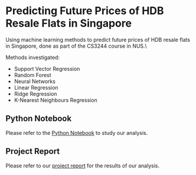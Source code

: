 # Predicting Future Prices of HDB Resale Flats in Singapore

Using machine learning methods to predict future prices of HDB resale flats in Singapore, done as part of the CS3244 course in NUS.\

Methods investigated:
* Support Vector Regression
* Random Forest
* Neural Networks
* Linear Regression
* Ridge Regression
* K-Nearest Neighbours Regression

## Python Notebook

Please refer to the [Python Notebook](../main/notebook.ipynb) to study our analysis.

## Project Report

Please refer to our [project report](../main/Group59_ProjectReport_MLSingapore.pdf) for the results of our analysis.
